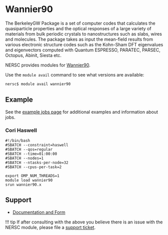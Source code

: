 # Wannier90

The BerkeleyGW Package is a set of computer codes that calculates the
quasiparticle properties and the optical responses of a large variety
of materials from bulk periodic crystals to nanostructures such as
slabs, wires and molecules. The package takes as input the mean-field
results from various electronic structure codes such as the Kohn-Sham
DFT eigenvalues and eigenvectors computed with Quantum ESPRESSO,
PARATEC, PARSEC, Octopus, Abinit, Siesta etc.

NERSC provides modules for [Wannier90](http://www.wannier.org).

Use the `module avail` command to see what versions are available:

```bash
nersc$ module avail wannier90
```

## Example

See the [example jobs page](../../jobs/examples/index.md) for additional
examples and information about jobs.

### Cori Haswell

```
#!/bin/bash
#SBATCH --constraint=haswell
#SBATCH --qos=regular
#SBATCH --time=01:00:00
#SBATCH --nodes=1
#SBATCH --ntasks-per-node=32
#SBATCH --cpus-per-task=2

export OMP_NUM_THREADS=1
module load wannier90
srun wannier90.x
```

## Support

*  [Documentation and Form](http://www.wannier.org/support)

!!! tip
	If after consulting with the above you believe there is an issue
	with the NERSC module, please file a
	[support ticket](https://help.nersc.gov).
